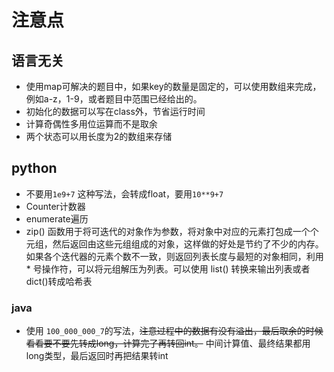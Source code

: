 # 注意点

## 语言无关

- 使用map可解决的题目中，如果key的数量是固定的，可以使用数组来完成，例如a-z，1-9，或者题目中范围已经给出的。
- 初始化的数据可以写在class外，节省运行时间
- 计算奇偶性多用位运算而不是取余
- 两个状态可以用长度为2的数组来存储

## python

- 不要用`1e9+7` 这种写法，会转成float，要用`10**9+7`
- Counter计数器
- enumerate遍历
- zip() 函数用于将可迭代的对象作为参数，将对象中对应的元素打包成一个个元组，然后返回由这些元组组成的对象，这样做的好处是节约了不少的内存。如果各个迭代器的元素个数不一致，则返回列表长度与最短的对象相同，利用 * 号操作符，可以将元组解压为列表。可以使用 list() 转换来输出列表或者dict()转成哈希表

### java

- 使用 `100_000_000_7`的写法，~~注意过程中的数据有没有溢出，最后取余的时候看看要不要先转成long，计算完了再转回int。~~  中间计算值、最终结果都用long类型，最后返回时再把结果转int